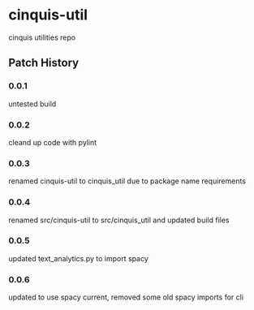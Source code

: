 # cinquis-util
cinquis utilities repo
## Patch History
### 0.0.1 
untested build
### 0.0.2
cleand up code with pylint
### 0.0.3
renamed cinquis-util to cinquis_util due to package name requirements
### 0.0.4
renamed src/cinquis-util to src/cinquis_util and updated build files
### 0.0.5
updated text_analytics.py to import spacy
### 0.0.6
updated to use spacy current, removed some old spacy imports for cli
